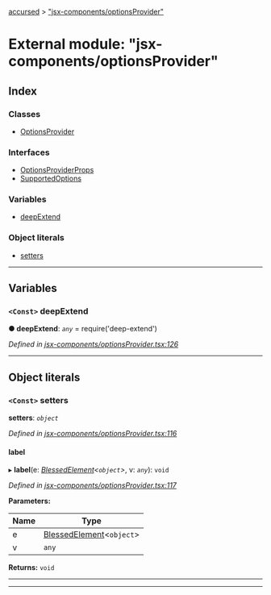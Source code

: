 [accursed](../README.md) > ["jsx-components/optionsProvider"](../modules/_jsx_components_optionsprovider_.md)

# External module: "jsx-components/optionsProvider"

## Index

### Classes

* [OptionsProvider](../classes/_jsx_components_optionsprovider_.optionsprovider.md)

### Interfaces

* [OptionsProviderProps](../interfaces/_jsx_components_optionsprovider_.optionsproviderprops.md)
* [SupportedOptions](../interfaces/_jsx_components_optionsprovider_.supportedoptions.md)

### Variables

* [deepExtend](_jsx_components_optionsprovider_.md#deepextend)

### Object literals

* [setters](_jsx_components_optionsprovider_.md#setters)

---

## Variables

<a id="deepextend"></a>

### `<Const>` deepExtend

**● deepExtend**: *`any`* =  require('deep-extend')

*Defined in [jsx-components/optionsProvider.tsx:126](https://github.com/cancerberoSgx/accursed/blob/978b980/src/jsx-components/optionsProvider.tsx#L126)*

___

## Object literals

<a id="setters"></a>

### `<Const>` setters

**setters**: *`object`*

*Defined in [jsx-components/optionsProvider.tsx:116](https://github.com/cancerberoSgx/accursed/blob/978b980/src/jsx-components/optionsProvider.tsx#L116)*

<a id="setters.label"></a>

####  label

▸ **label**(e: *[BlessedElement](../classes/_declarations_blessed_d_.widgets.blessedelement.md)<`object`>*, v: *`any`*): `void`

*Defined in [jsx-components/optionsProvider.tsx:117](https://github.com/cancerberoSgx/accursed/blob/978b980/src/jsx-components/optionsProvider.tsx#L117)*

**Parameters:**

| Name | Type |
| ------ | ------ |
| e | [BlessedElement](../classes/_declarations_blessed_d_.widgets.blessedelement.md)<`object`> |
| v | `any` |

**Returns:** `void`

___

___


